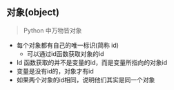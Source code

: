## 对象(object)

> Python 中万物皆对象

* 每个对象都有自己的唯一标识(简称 id)
  * 可以通过id函数获取对象的id
* Id 函数获取的并不是变量的id，而是变量所指向的对象id
* 变量是没有id的，对象才有id
* 如果两个对象的id相同，说明他们其实是同一个对象

 